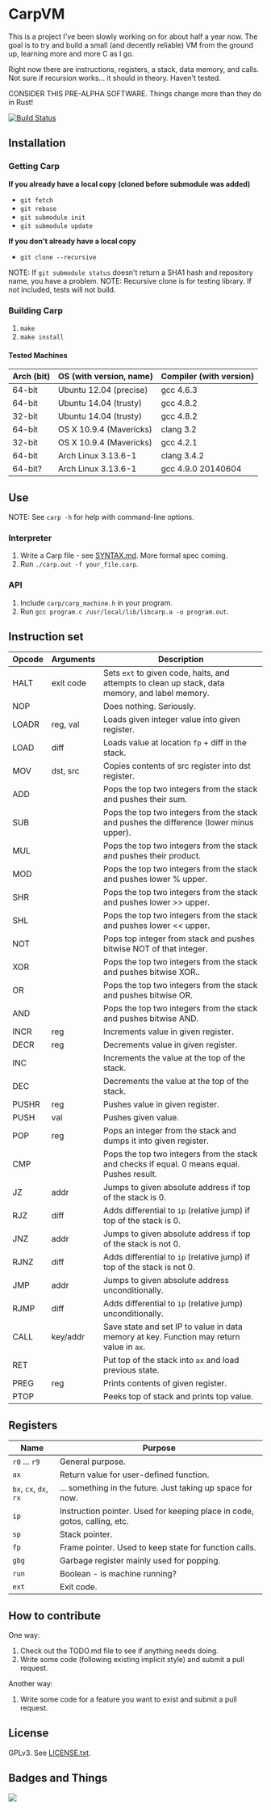 # CarpVM
This is a project I've been slowly working on for about half a year now. The goal is to try and build a small (and decently reliable) VM from the ground up, learning more and more C as I go.

Right now there are instructions, registers, a stack, data memory, and calls. Not sure if recursion works... it should in theory. Haven't tested.

CONSIDER THIS PRE-ALPHA SOFTWARE. Things change more than they do in Rust!

[![Build Status](https://travis-ci.org/tekknolagi/carp.svg?branch=master)](https://travis-ci.org/tekknolagi/carp)

## Installation

### Getting Carp

**If you already have a local copy (cloned before submodule was added)**

* `git fetch`
* `git rebase`
* `git submodule init`
* `git submodule update`

**If you don't already have a local copy**

* `git clone --recursive`

NOTE: If `git submodule status` doesn't return a SHA1 hash and repository name, you have a problem.
NOTE: Recursive clone is for testing library. If not included, tests will not build.

### Building Carp

1. `make`
2. `make install`

#### Tested Machines

Arch (bit) | OS (with version, name) | Compiler (with version)
---------- | ----------------------- | -----------------------
64-bit     | Ubuntu 12.04 (precise)  | gcc 4.6.3
64-bit     | Ubuntu 14.04 (trusty)   | gcc 4.8.2
32-bit     | Ubuntu 14.04 (trusty)   | gcc 4.8.2
64-bit     | OS X 10.9.4 (Mavericks) | clang 3.2
32-bit     | OS X 10.9.4 (Mavericks) | gcc 4.2.1
64-bit     | Arch Linux 3.13.6-1     | clang 3.4.2
64-bit?    | Arch Linux 3.13.6-1     | gcc 4.9.0 20140604

## Use

NOTE: See `carp -h` for help with command-line options.

### Interpreter

1. Write a Carp file - see [SYNTAX.md](http://github.com/tekknolagi/carp/tree/master/SYNTAX.md). More formal spec coming.
2. Run `./carp.out -f your_file.carp`.

### API

1. Include `carp/carp_machine.h` in your program.
2. Run `gcc program.c /usr/local/lib/libcarp.a -o program.out`.

## Instruction set

Opcode | Arguments | Description
------ | --------- | -----------
HALT   | exit code | Sets `ext` to given code, halts, and attempts to clean up stack, data memory, and label memory.
NOP    |           | Does nothing. Seriously.
LOADR  | reg, val  | Loads given integer value into given register.
LOAD   | diff      | Loads value at location `fp` + diff in the stack.
MOV    | dst, src  | Copies contents of src register into dst register.
ADD    |           | Pops the top two integers from the stack and pushes their sum.
SUB    |           | Pops the top two integers from the stack and pushes the difference (lower minus upper).
MUL    |           | Pops the top two integers from the stack and pushes their product.
MOD    |           | Pops the top two integers from the stack and pushes lower % upper.
SHR    |           | Pops the top two integers from the stack and pushes lower >> upper.
SHL    |           | Pops the top two integers from the stack and pushes lower << upper.
NOT    |           | Pops top integer from stack and pushes bitwise NOT of that integer.
XOR    |           | Pops the top two integers from the stack and pushes bitwise XOR..
OR     |           | Pops the top two integers from the stack and pushes bitwise OR.
AND    |           | Pops the top two integers from the stack and pushes bitwise AND.
INCR   | reg       | Increments value in given register.
DECR   | reg       | Decrements value in given register.
INC    |           | Increments the value at the top of the stack.
DEC    |           | Decrements the value at the top of the stack.
PUSHR  | reg       | Pushes value in given register.
PUSH   | val       | Pushes given value.
POP    | reg       | Pops an integer from the stack and dumps it into given register.
CMP    |           | Pops the top two integers from the stack and checks if equal. 0 means equal. Pushes result.
JZ     | addr      | Jumps to given absolute address if top of the stack is 0.
RJZ    | diff      | Adds differential to `ip` (relative jump) if top of the stack is 0.
JNZ    | addr      | Jumps to given absolute address if top of the stack is not 0.
RJNZ   | diff      | Adds differential to `ip` (relative jump) if top of the stack is not 0.
JMP    | addr      | Jumps to given absolute address unconditionally.
RJMP   | diff      | Adds differential to `ip` (relative jump) unconditionally.
CALL   | key/addr  | Save state and set IP to value in data memory at key. Function may return value in `ax`.
RET    |           | Put top of the stack into `ax` and load previous state.
PREG   | reg       | Prints contents of given register.
PTOP   |           | Peeks top of stack and prints top value.

## Registers

Name | Purpose
---- | -------
`r0` ... `r9` | General purpose.
`ax` | Return value for user-defined function.
`bx`, `cx`, `dx`, `rx` | ... something in the future. Just taking up space for now.
`ip` | Instruction pointer. Used for keeping place in code, gotos, calling, etc.
`sp` | Stack pointer.
`fp` | Frame pointer. Used to keep state for function calls.
`gbg` | Garbage register mainly used for popping.
`run` | Boolean - is machine running?
`ext` | Exit code.

## How to contribute

One way:

1. Check out the TODO.md file to see if anything needs doing.
2. Write some code (following existing implicit style) and submit a pull request.

Another way:

1. Write some code for a feature you want to exist and submit a pull request.

## License

GPLv3. See [LICENSE.txt](http://github.com/tekknolagi/carp/tree/master/LICENSE.txt).

## Badges and Things

![](https://ga-beacon.appspot.com/UA-47678422-4/tekknolagi/carp)
